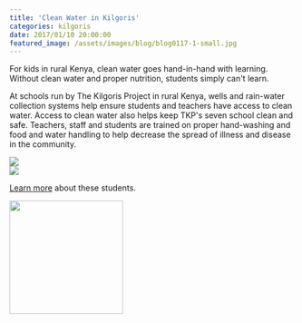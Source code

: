 ```yaml
---
title: 'Clean Water in Kilgoris'
categories: kilgoris
date: 2017/01/10 20:00:00
featured_image: /assets/images/blog/blog0117-1-small.jpg
---
```


For kids in rural Kenya, clean water goes hand-in-hand with learning. Without clean water and proper nutrition, students simply can't learn.

<!-- more --> 

At schools run by The Kilgoris Project in rural Kenya, wells and rain-water collection systems help ensure students and teachers have access to clean water. Access to clean water also helps keep TKP's seven school clean and safe. Teachers, staff and students are trained on proper hand-washing and food and water handling to help decrease the spread of illness and disease in the community.

  <div class="thumbnail">
      <img src="/assets/images/blog/blog0117-1.jpg"/>
  </div>
  <div class="thumbnail">
      <img src="/assets/images/blog/blog0117-2.jpg"/>
  </div>


[Learn more](http://www.kilgoris.org/clean-water-nutrition/) about these students.

<p class="text-center"> <a target="_blank" href="http://www.kilgoris.org/"><img width="200" src="/assets/images/kilgoris/logo.png"/></a></p>
